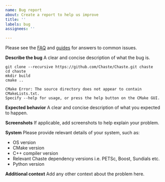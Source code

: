 ```yaml
---
name: Bug report
about: Create a report to help us improve
title: ''
labels: bug
assignees: ''

---
```


Please see the [FAQ](#faq) and [guides](#guides) for answers to common issues.

**Describe the bug**
A clear and concise description of what the bug is.

```
git clone --recursive https://github.com/Chaste/Chaste.git chaste
cd chaste
mkdir build
cmake ..
```

```
CMake Error: The source directory does not appear to contain CMakeLists.txt.
Specify --help for usage, or press the help button on the CMake GUI.
```

**Expected behavior**
A clear and concise description of what you expected to happen.

**Screenshots**
If applicable, add screenshots to help explain your problem.

**System**
Please provide relevant details of your system, such as:
 * OS version
 * CMake version
 * C++ compiler version
 * Relevant Chaste dependency versions i.e. PETSc, Boost, Sundials etc.
 * Python version

**Additional context**
Add any other context about the problem here.
